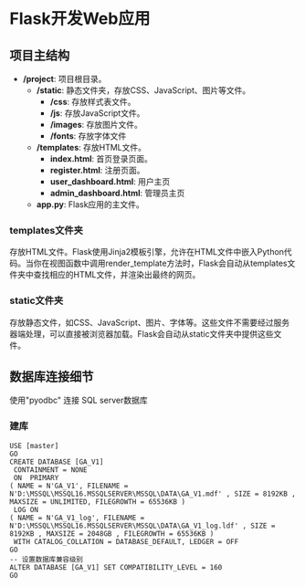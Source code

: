 # Flask开发Web应用
## 项目主结构
- **/project**: 项目根目录。
  - **/static**: 静态文件夹，存放CSS、JavaScript、图片等文件。
    - **/css**: 存放样式表文件。
    - **/js**: 存放JavaScript文件。
    - **/images**: 存放图片文件。
    - **/fonts**: 存放字体文件
  - **/templates**: 存放HTML文件。
    - **index.html**: 首页登录页面。
    - **register.html**: 注册页面。
    - **user_dashboard.html**: 用户主页
    - **admin_dashboard.html**: 管理员主页
  - **app.py**: Flask应用的主文件。
  
### templates文件夹
存放HTML文件。Flask使用Jinja2模板引擎，允许在HTML文件中嵌入Python代码。当你在视图函数中调用render_template方法时，Flask会自动从templates文件夹中查找相应的HTML文件，并渲染出最终的网页。

### static文件夹
存放静态文件，如CSS、JavaScript、图片、字体等。这些文件不需要经过服务器端处理，可以直接被浏览器加载。Flask会自动从static文件夹中提供这些文件。

## 数据库连接细节
使用"pyodbc" 连接 SQL server数据库
### 建库
    USE [master]
    GO
    CREATE DATABASE [GA_V1]
     CONTAINMENT = NONE
     ON  PRIMARY 
    ( NAME = N'GA_V1', FILENAME = N'D:\MSSQL\MSSQL16.MSSQLSERVER\MSSQL\DATA\GA_V1.mdf' , SIZE = 8192KB , MAXSIZE = UNLIMITED, FILEGROWTH = 65536KB )
     LOG ON 
    ( NAME = N'GA_V1_log', FILENAME = N'D:\MSSQL\MSSQL16.MSSQLSERVER\MSSQL\DATA\GA_V1_log.ldf' , SIZE = 8192KB , MAXSIZE = 2048GB , FILEGROWTH = 65536KB )
     WITH CATALOG_COLLATION = DATABASE_DEFAULT, LEDGER = OFF
    GO
    -- 设置数据库兼容级别
    ALTER DATABASE [GA_V1] SET COMPATIBILITY_LEVEL = 160
    GO


